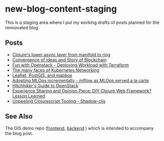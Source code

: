 # new-blog-content-staging

This is a staging area where I put my working drafts of posts planned for the rennovated blog.

## Posts

- [Clojure's lower async layer from manifold to ring](https://github.com/lemonteaa/new-blog-content-staging/blob/main/Clojure's%20lower%20async%20layer-%20from%20manifold%20to%20ring%202.0.md)
- [Convergence of Ideas and Story of Blockchain](https://github.com/lemonteaa/new-blog-content-staging/blob/main/Convergence%20of%20Ideas%20and%20Story%20of%20Blockchain.md)
- [Fun with Openstack - Deploying Workload with Terraform](https://github.com/lemonteaa/new-blog-content-staging/blob/main/Fun%20With%20Openstack%20-%20Deploying%20Workload%20with%20Terraform.md)
- [The many faces of Kubernetes Networking](https://github.com/lemonteaa/new-blog-content-staging/blob/main/The%20many%20faces%20of%20Kubernetes%20Networking.md)
- [Leaflet, PostGIS, and mapbox](https://github.com/lemonteaa/new-blog-content-staging/blob/main/Leaflet%2C%20PostGIS%2C%20and%20mapbox.md)
- [Adopting MLOps incrementally - mlflow as MLOps served a la carte](https://github.com/lemonteaa/new-blog-content-staging/blob/main/Adopting%20MLOps%20incrementally%20-%20mlflow%20as%20MLOps%20served%20a%20la%20carte.md)
- [Hitchhiker's Guide to OpenStack](https://github.com/lemonteaa/new-blog-content-staging/blob/main/Hitchhiker's%20Guide%20to%20OpenStack.md)
- [Experience Sharing and Opinion Piece: DIY Clojure Web Framework? Lesson Learned](https://github.com/lemonteaa/new-blog-content-staging/blob/main/Experience%20Sharing%20and%20Opinion%20Piece%20DIY%20Clojure%20Web%20Framework%20Lesson%20Learned.md)
- [Unpeeling Clojurescript Tooling - Shadow-cljs](https://github.com/lemonteaa/new-blog-content-staging/blob/main/Unpeeling%20Clojurescript%20Tooling%20Shadow%20cljs.md)


## See Also

The GIS demo repo ([frontend](https://github.com/lemonteaa/gisdemo-frontend), [backend](https://github.com/lemonteaa/gisdemo-backend) ) which is intended to accompany the blog post.
